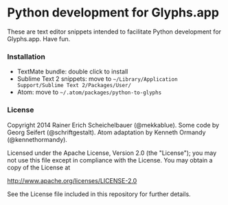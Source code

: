 # Python development for Glyphs.app

These are text editor snippets intended to facilitate Python development for Glyphs.app. Have fun.

### Installation

* TextMate bundle: double click to install
* Sublime Text 2 snippets: move to `~/Library/Application Support/Sublime Text 2/Packages/User/`
* Atom: move to `~/.atom/packages/python-to-glyphs`

### License

Copyright 2014 Rainer Erich Scheichelbauer (@mekkablue).
Some code by Georg Seifert (@schriftgestalt). Atom adaptation by Kenneth Ormandy (@kennethormandy).

Licensed under the Apache License, Version 2.0 (the "License");
you may not use this file except in compliance with the License.
You may obtain a copy of the License at

http://www.apache.org/licenses/LICENSE-2.0

See the License file included in this repository for further details.
